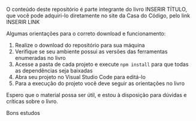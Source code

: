 O conteúdo deste repositório é parte integrante do livro INSERIR TÍTULO, que você pode adquiri-lo diretamente no site da Casa do Código, pelo link INSERIR LINK

Algumas orientações para o correto download e funcionamento:

1. Realize o download do repositório para sua máquina
2. Verifique se seu ambiente possui as versões das ferramentas enumeradas no livro
3. Acesse a pasta de cada projeto e execute `npm install` para que todas as dependências seja baixadas
4. Abra seu projeto no Visual Studio Code para editá-lo
5. Para a execução do projeto você deve seguir as orientações no livro

Espero que o material possa ser útil, e estou à disposição para dúvidas e críticas sobre o livro.

Bons estudos